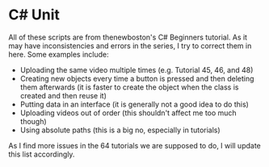 # C# Unit
All of these scripts are from thenewboston's C# Beginners tutorial. As it may have inconsistencies and errors in the series, I try to correct them in here. Some examples include:

<ul>
<li>Uploading the same video multiple times (e.g. Tutorial 45, 46, and 48)</li>
<li>Creating new objects every time a button is pressed and then deleting them afterwards (it is faster to create the object when the class is created and then reuse it)</li>
<li>Putting data in an interface (it is generally not a good idea to do this)</li>
<li>Uploading videos out of order (this shouldn't affect me too much though)</li>
<li>Using absolute paths (this is a big no, especially in tutorials)</li>
</ul>

As I find more issues in the 64 tutorials we are supposed to do, I will update this list accordingly.
